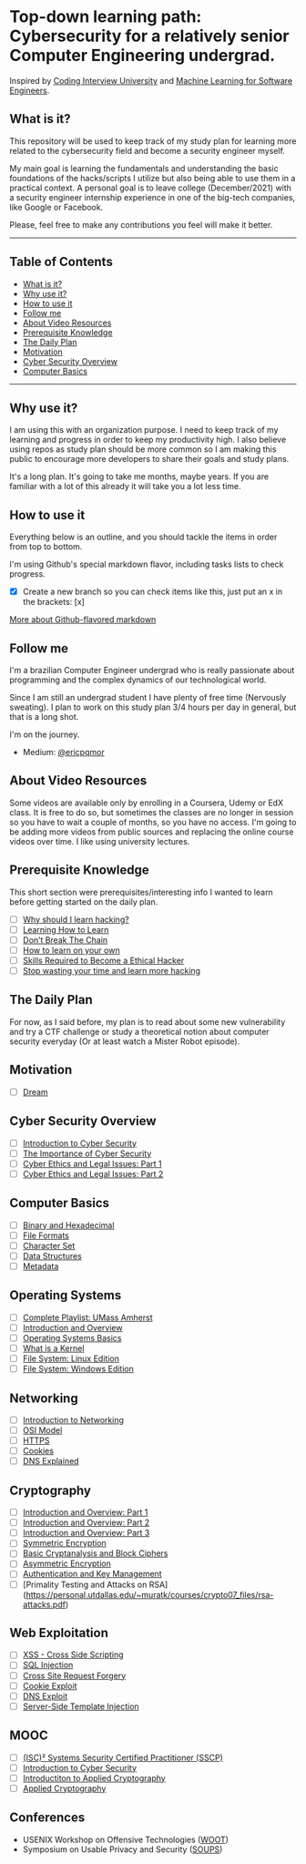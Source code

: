 # Top-down learning path: Cybersecurity for a relatively senior Computer Engineering undergrad.

Inspired by [Coding Interview University](https://github.com/jwasham/coding-interview-university) and [Machine Learning for Software Engineers](https://github.com/ZuzooVn/machine-learning-for-software-engineers).

## What is it?

This repository will be used to keep track of my study plan for learning more related to the cybersecurity field and become a security engineer myself.

My main goal is learning the fundamentals and understanding the basic foundations of the hacks/scripts I utilize but also being able to use them in a practical context. A personal goal is to leave college (December/2021) with a security engineer internship experience in one of the big-tech companies, like Google or Facebook.

Please, feel free to make any contributions you feel will make it better.

---

## Table of Contents

- [What is it?](#what-is-it)
- [Why use it?](#why-use-it)
- [How to use it](#how-to-use-it)
- [Follow me](#follow-me)
- [About Video Resources](#about-video-resources)
- [Prerequisite Knowledge](#prerequisite-knowledge)
- [The Daily Plan](#the-daily-plan)
- [Motivation](#motivation)
- [Cyber Security Overview](#cyber-security-overview)
- [Computer Basics](#computer-basics)

---

## Why use it?

I am using this with an organization purpose. I need to keep track of my learning and progress in order to keep my productivity high. I also believe using repos as study plan should be more common so I am making this public to encourage more developers to share their goals and study plans.

 It's a long plan. It's going to take me months, maybe years. If you are familiar with a lot of this already it will take you a lot less time.

## How to use it
Everything below is an outline, and you should tackle the items in order from top to bottom.

I'm using Github's special markdown flavor, including tasks lists to check progress.

- [x] Create a new branch so you can check items like this, just put an x in the brackets: [x]

[More about Github-flavored markdown](https://guides.github.com/features/mastering-markdown/#GitHub-flavored-markdown)

## Follow me
I'm a brazilian Computer Engineer undergrad who is really passionate about programming and the complex dynamics of our technological world.

Since I am still an undergrad student I have plenty of free time (Nervously sweating). I plan to work on this study plan 3/4 hours per day in general, but that is a long shot.

I'm on the journey.

- Medium: [@ericpqmor](https://medium.com/@ericpqmor)

## About Video Resources

Some videos are available only by enrolling in a Coursera, Udemy or EdX class. It is free to do so, but sometimes the classes
are no longer in session so you have to wait a couple of months, so you have no access. I'm going to be adding more videos
from public sources and replacing the online course videos over time. I like using university lectures.

## Prerequisite Knowledge

This short section were prerequisites/interesting info I wanted to learn before getting started on the daily plan.

- [ ] [Why should I learn hacking?](https://www.quora.com/Why-should-I-learn-hacking)
- [ ] [Learning How to Learn](https://www.coursera.org/learn/learning-how-to-learn)
- [ ] [Don’t Break The Chain](http://lifehacker.com/281626/jerry-seinfelds-productivity-secret)
- [ ] [How to learn on your own](https://metacademy.org/roadmaps/rgrosse/learn_on_your_own)
- [ ] [Skills Required to Become a Ethical Hacker](https://www.guru99.com/skills-required-become-ethical-hacker.html)
- [ ] [Stop wasting your time and learn more hacking](https://www.youtube.com/watch?v=AMMOErxtahk&feature=youtu.be)

## The Daily Plan

For now, as I said before, my plan is to read about some new vulnerability and try a CTF challenge or study a theoretical notion about computer security everyday (Or at least watch a Mister Robot episode).

## Motivation
- [ ] [Dream](https://www.youtube.com/watch?v=g-jwWYX7Jlo)

## Cyber Security Overview
- [ ] [Introduction to Cyber Security](https://www.youtube.com/watch?v=RRUfHVwKbgg)
- [ ] [The Importance of Cyber Security](https://www.youtube.com/watch?v=YC1rMqAJygs)
- [ ] [Cyber Ethics and Legal Issues: Part 1](https://www.youtube.com/watch?v=aFbiXEKwLgo)
- [ ] [Cyber Ethics and Legal Issues: Part 2](https://www.youtube.com/watch?v=qDtGQyc2IWg)

## Computer Basics
- [ ] [Binary and Hexadecimal](https://www.youtube.com/watch?v=_oaBT-TndCs)
- [ ] [File Formats](https://www.youtube.com/watch?v=wUE8zVvvqkg)
- [ ] [Character Set](https://youtu.be/MijmeoH9LT4)
- [ ] [Data Structures](https://youtu.be/cOfhwxirhUE)
- [ ] [Metadata](https://youtu.be/-0vc6LeVa14)

## Operating Systems
- [ ] [Complete Playlist: UMass Amherst](https://www.youtube.com/watch?v=dv4mXBsv6TI&list=PLacuG5pysFbDQU8kKxbUh4K5c1iL5_k7k)
- [ ] [Introduction and Overview](https://youtu.be/5AjReRMoG3Y)
- [ ] [Operating Systems Basics](https://youtu.be/9GDX-IyZ_C8)
- [ ] [What is a Kernel](https://youtu.be/7HatJ1t-iQQ)
- [ ] [File System: Linux Edition](https://youtu.be/9dS6zadm33U)
- [ ] [File System: Windows Edition](https://youtu.be/nqSean8OiZE)

## Networking
- [ ] [Introduction to Networking](https://youtu.be/N4J5ASp9Z8U)
- [ ] [OSI Model](https://youtu.be/lSK1d8fZyEw)
- [ ] [HTTPS](https://youtu.be/earzZpX-PiY)
- [ ] [Cookies](https://youtu.be/I01XMRo2ESg)
- [ ] [DNS Explained](https://youtu.be/72snZctFFtA)

## Cryptography
- [ ] [Introduction and Overview: Part 1](https://youtu.be/KcqOeDwIuBQ)
- [ ] [Introduction and Overview: Part 2](https://youtu.be/bXXiNH7tDwE)
- [ ] [Introduction and Overview: Part 3](https://youtu.be/X5oBlffSWs8)
- [ ] [Symmetric Encryption](https://youtu.be/NHz_Bb86pxg)
- [ ] [Basic Cryptanalysis and Block Ciphers](https://youtu.be/qWMxsstL9ag)
- [ ] [Asymmetric Encryption](https://youtu.be/hOjk-NaYK_w)
- [ ] [Authentication and Key Management](https://youtu.be/NOm2fs4rknQ)
- [ ] [Primality Testing and Attacks on RSA] (https://personal.utdallas.edu/~muratk/courses/crypto07_files/rsa-attacks.pdf)

## Web Exploitation
- [ ] [XSS - Cross Side Scripting](https://youtu.be/DkjvXrxdImk)
- [ ] [SQL Injection](https://youtu.be/z5Qlnm_4j2g)
- [ ] [Cross Site Request Forgery](https://youtu.be/vRBihr41JTo)
- [ ] [Cookie Exploit](https://youtu.be/Nv6CPs_j7hc)
- [ ] [DNS Exploit](https://youtu.be/leTiP1s6RCk)
- [ ] [Server-Side Template Injection](https://portswigger.net/blog/server-side-template-injection)

## MOOC
- [ ] [(ISC)² Systems Security Certified Practitioner (SSCP)](https://www.coursera.org/specializations/sscp-training)
- [ ] [Introduction to Cyber Security](https://www.coursera.org/specializations/intro-cyber-security)
- [ ] [Introductiton to Applied Cryptography](https://www.coursera.org/specializations/introduction-applied-cryptography)
- [ ] [Applied Cryptography](https://www.coursera.org/specializations/applied-crypto)

## Conferences
- USENIX Workshop on Offensive Technologies ([WOOT](https://www.usenix.org/conference/woot19))
- Symposium on Usable Privacy and Security ([SOUPS](https://www.usenix.org/conference/soups2019)) 
